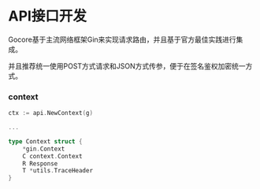 # API接口开发

Gocore基于主流网络框架Gin来实现请求路由，并且基于官方最佳实践进行集成。


并且推荐统一使用POST方式请求和JSON方式传参，便于在签名鉴权加密统一方式。








### context

```go
ctx := api.NewContext(g)

...

type Context struct {
    *gin.Context
    C context.Context
    R Response
    T *utils.TraceHeader
}

```


